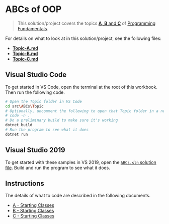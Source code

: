 # ABCs of OOP

> This solution/project covers the topics [**A**, **B** and **C**](https://programming-0101.github.io/TheBook/Topic/#oop-essentials) of [Programming Fundamentals](https://programming-0101.github.io/TheBook).

For details on what to look at in this solution/project, see the following files:

- [**Topic-A.md**](./Topic-A.md)
- [**Topic-B.md**](./Topic-B.md)
- [**Topic-C.md**](./Topic-C.md)

## Visual Studio Code

To get started in VS Code, open the terminal at the root of this workbook. Then run the following code.

```sh
# Open the Topic folder in VS Code
cd src\ABCs\Topic
# Optionally, uncomment the following to open that Topic folder in a new instance of VS Code
# code -n .
# Do a preliminary build to make sure it's working
dotnet build
# Run the program to see what it does
dotnet run
```

## Visual Studio 2019

To get started with these samples in VS 2019, open the [`ABCs.sln` solution file](./ABCs.sln). Build and run the program to see what it does.

## Instructions

The details of what to code are described in the following documents.

- [A - Starting Classes](./Topic-A.md)
- [B - Starting Classes](./Topic-B.md)
- [C - Starting Classes](./Topic-C.md)

